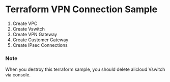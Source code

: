 # Terraform VPN Connection Sample
1. Create VPC
2. Create Vswitch
3. Create VPN Gateway
4. Create Customer Gateway
5. Create IPsec Connections

### Note
When you destroy this terraform sample, you should delete alicloud Vswitch via console.

